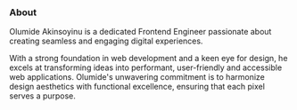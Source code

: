 ### About
Olumide Akinsoyinu is a dedicated Frontend Engineer passionate about creating seamless and engaging digital experiences.

With a strong foundation in web development and a keen eye for design, he excels at transforming ideas into performant, user-friendly and accessible web applications. Olumide's unwavering commitment is to harmonize design aesthetics with functional excellence, ensuring that each pixel serves a purpose.
